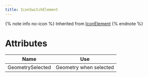 ```yaml
---
title: IconSwitchElement
---
```


{% note info no-icon %}
Inherited from [IconElement](https://handyorg.github.io/handycontrol/attach/iconElement/)
{% endnote %}

# Attributes

| Name | Use |
|-|-|
| GeometrySelected | Geometry when selected |